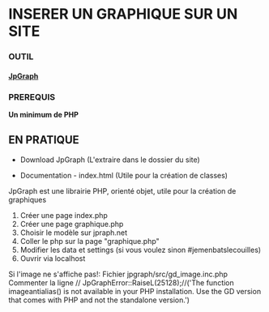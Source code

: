 # INSERER UN GRAPHIQUE SUR UN SITE

### OUTIL
#### [JpGraph](https://jpgraph.net/features/gallery.php#pie1)
### PREREQUIS
**Un minimum de PHP**

## EN PRATIQUE

* Download JpGraph
(L'extraire dans le dossier du site)

* Documentation - index.html
(Utile pour la création de classes)


JpGraph est une librairie PHP, orienté objet, utile pour la création de graphiques


1. Créer une page index.php
2. Créer une page graphique.php
3. Choisir le modèle sur jpraph.net
4. Coller le php sur la page "graphique.php"
5. Modifier les data et settings (si vous voulez sinon #jemenbatslecouilles)
6. Ouvrir via localhost

Si l'image ne s'affiche pas!:
Fichier jpgraph/src/gd_image.inc.php
Commenter la ligne             // JpGraphError::RaiseL(25128);//('The function imageantialias() is not available in your PHP installation. Use the GD version that comes with PHP and not the standalone version.')


